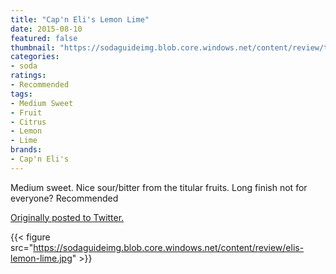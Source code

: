 ```yaml
---
title: "Cap'n Eli's Lemon Lime"
date: 2015-08-10
featured: false
thumbnail: "https://sodaguideimg.blob.core.windows.net/content/review/thumbs/elis-lemon-lime.jpg"
categories:
- soda
ratings:
- Recommended
tags:
- Medium Sweet
- Fruit
- Citrus
- Lemon
- Lime
brands:
- Cap'n Eli's
---
```


Medium sweet. Nice sour/bitter from the titular fruits. Long finish not for everyone? Recommended

[Originally posted to Twitter.](https://twitter.com/Cavorter/status/630795318309732352)

{{< figure src="https://sodaguideimg.blob.core.windows.net/content/review/elis-lemon-lime.jpg" >}}

